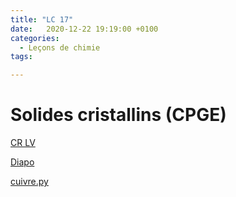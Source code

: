 ```yaml
---
title: "LC 17"
date:   2020-12-22 19:19:00 +0100
categories:
  - Leçons de chimie
tags:

---
```

# Solides cristallins (CPGE)

[CR LV](/assets/pdf/LC17.pdf)

<object class="pdf fitvidsignore" data="/assets/pdf/LC17.pdf" type="application/pdf"></object>

<a href="/assets/pptx/LC17.pptx" download>Diapo</a>

<a href="/assets/python/cuivre.py" download>cuivre.py</a>

